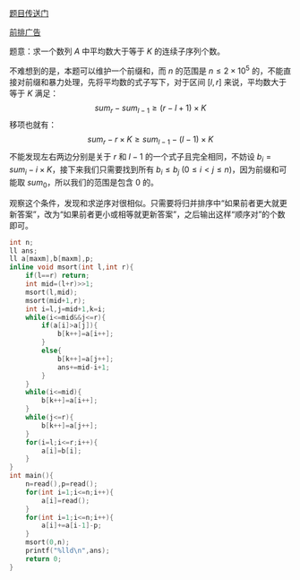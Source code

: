 [题目传送门](https://www.luogu.com.cn/problem/AT2581)

[前排广告](https://www.luogu.com.cn/blog/Tony-ZhuJialiang/)

题意：求一个数列 $A$ 中平均数大于等于 $K$ 的连续子序列个数。

不难想到的是，本题可以维护一个前缀和，而 $n$ 的范围是 $n\le 2\times {10}^5$ 的，不能直接对前缀和暴力处理，先将平均数的式子写下，对于区间 $[l,r]$ 来说，平均数大于等于 $K$ 满足：
$$sum_r-sum_{l-1}\ge (r-l+1)\times K$$
移项也就有：
$$sum_r-r\times K\ge sum_{l-1}-(l-1)\times K$$
不能发现左右两边分别是关于 $r$ 和 $l-1$ 的一个式子且完全相同，不妨设 $b_i=sum_i-i\times K$，接下来我们只需要找到所有 $b_i\le b_j\ (0\le i<j\le n)$，因为前缀和可能取 $sum_0$，所以我们的范围是包含 $0$ 的。

观察这个条件，发现和求逆序对很相似。只需要将归并排序中“如果前者更大就更新答案”，改为“如果前者更小或相等就更新答案”，之后输出这样“顺序对”的个数即可。

```cpp
int n;
ll ans;
ll a[maxm],b[maxm],p;
inline void msort(int l,int r){
	if(l==r) return;
    int mid=(l+r)>>1;
    msort(l,mid);
    msort(mid+1,r);
    int i=l,j=mid+1,k=i;
    while(i<=mid&&j<=r){
        if(a[i]>a[j]){
            b[k++]=a[i++];
        }
        else{
            b[k++]=a[j++];
            ans+=mid-i+1;
        }
    }
    while(i<=mid){
        b[k++]=a[i++];
    }
    while(j<=r){
        b[k++]=a[j++];
    }
    for(i=l;i<=r;i++){
        a[i]=b[i];
    }
}
int main(){
    n=read(),p=read();
    for(int i=1;i<=n;i++){
        a[i]=read();
    }
    for(int i=1;i<=n;i++){
        a[i]+=a[i-1]-p;
    }
    msort(0,n);
    printf("%lld\n",ans);
    return 0;
}
```